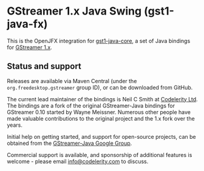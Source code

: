 GStreamer 1.x Java Swing (gst1-java-fx)
========================================

This is the OpenJFX integration for [gst1-java-core][gst1-java-core], a set of Java
bindings for [GStreamer 1.x][gstreamer].

## Status and support

Releases are available via Maven Central (under the `org.freedesktop.gstreamer`
group ID), or can be downloaded from GitHub.

The current lead maintainer of the bindings is Neil C Smith at
[Codelerity Ltd][codelerity]. The bindings are a fork of the original
GStreamer-Java bindings for GStreamer 0.10 started by Wayne Meissner. Numerous
other people have made valuable contributions to the original project and the 1.x
fork over the years.

Initial help on getting started, and support for open-source projects, can be obtained
from the [GStreamer-Java Google Group][gstreamer-java-group].

Commercial support is available, and sponsorship of additional features is welcome -
please email info@codelerity.com to discuss.


[gstreamer]: https://gstreamer.freedesktop.org/
[gst1-java-core]: https://github.com/gstreamer-java/gst1-java-core
[gstreamer-java-group]: https://groups.google.com/forum/#!forum/gstreamer-java
[codelerity]: https://www.codelerity.com
